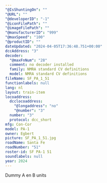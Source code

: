 ```yaml
---
"@IsShuntingOn": ""
"@URL": ""
"@developerID": "-1"
"@iconFilePath": ""
"@imageFilePath": ""
"@manufacturerID": "999"
"@maxSpeed": "100"
"@productID": ""
dateUpdated: "2024-04-05T17:36:48.751+00:00"
dccAddress: "3"
decoder:
  "@maxFnNum": "28"
  comment: no decoder installed
  family: NMRA standard CV definitions
  model: NMRA standard CV definitions
fileName: SF_PA_1_51
functionlabels: null
lang: nl
layout: train-item
locoaddress:
  dcclocoaddress:
    "@longaddress": "no"
    "@number": "3"
  number: "3"
  protocol: dcc_short
mfg: Con-Cor
model: PA-1
owner: Egbert
picture: SF_PA_1_51.jpg
roadName: Santa Fe
roadNumber: "51"
roster-id: SF PA-1 51
soundlabels: null
year: 2024
---
```


Dummy A en B units
